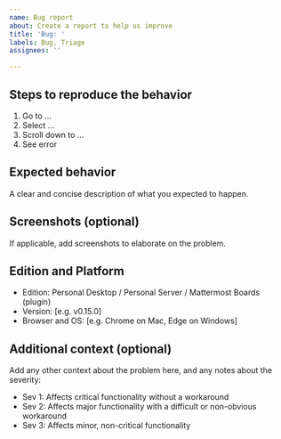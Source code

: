 ```yaml
---
name: Bug report
about: Create a report to help us improve
title: 'Bug: '
labels: Bug, Triage
assignees: ''

---
```


## Steps to reproduce the behavior

1. Go to ...
2. Select  ...
3. Scroll down to ...
4. See error

## Expected behavior

A clear and concise description of what you expected to happen.

## Screenshots (optional)

If applicable, add screenshots to elaborate on the problem.

## Edition and Platform

 - Edition: Personal Desktop / Personal Server / Mattermost Boards (plugin)
 - Version: [e.g. v0.15.0]
 - Browser and OS: [e.g. Chrome on Mac, Edge on Windows]

## Additional context (optional)

Add any other context about the problem here, and any notes about the severity:
* Sev 1: Affects critical functionality without a workaround
* Sev 2: Affects major functionality with a difficult or non-obvious workaround
* Sev 3: Affects minor, non-critical functionality

